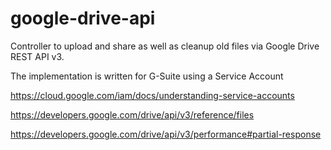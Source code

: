 # google-drive-api

Controller to upload and share as well as cleanup old files via Google Drive REST API v3.

The implementation is written for G-Suite using a Service Account

https://cloud.google.com/iam/docs/understanding-service-accounts

https://developers.google.com/drive/api/v3/reference/files

https://developers.google.com/drive/api/v3/performance#partial-response